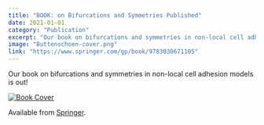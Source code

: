 ```yaml
---
title: "BOOK: on Bifurcations and Symmetries Published"
date: 2021-01-01
category: "Publication"
excerpt: "Our book on bifurcations and symmetries in non-local cell adhesion models is now available from Springer."
image: "Buttenschoen-cover.png"
link: "https://www.springer.com/gp/book/9783030671105"
---
```


Our book on bifurcations and symmetries in non-local cell adhesion models is out!

<a href="https://www.springer.com/gp/book/9783030671105">
  <img src="/images/Buttenschoen-cover.png" alt="Book Cover" />
</a>

Available from [Springer](https://www.springer.com/gp/book/9783030671105).


